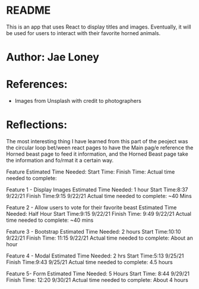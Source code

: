# README

This is an app that uses React to display titles and images. Eventually, it will be used for users to interact with their favorite horned animals.

# Author: Jae Loney

# References: 
- Images from Unsplash with credit to photographers 

# Reflections:
The most interesting thing I have learned from this part of the peoject was the circular loop bet/ween react pages to have the Main pag/e reference the Horned beast page to feed it information, and the Horned Beast page take the information and fo/rmat it a certain way.

Feature
Estimated Time Needed:
Start Time:
Finish Time:
Actual time needed to complete:

Feature 1 - Display Images
Estimated Time Needed: 1 hour
Start Time:8:37 9/22/21
Finish Time:9:15 9/22/21
Actual time needed to complete: ~40 Mins

Feature 2 - Allow users to vote for their favorite beast
Estimated Time Needed: Half Hour
Start Time:9:15 9/22/21
Finish Time: 9:49 9/22/21
Actual time needed to complete: ~40 mins

Feature 3 - Bootstrap
Estimated Time Needed: 2 hours
Start Time:10:10 9/22/21
Finish Time: 11:15 9/22/21
Actual time needed to complete: About an hour

Feature 4 - Modal
Estimated Time Needed: 2 hrs
Start Time:5:13 9/25/21
Finish Time:9:43 9/25/21
Actual time needed to complete: 4.5 hours

Feature 5- Form
Estimated Time Needed: 5 Hours
Start Time: 8:44 9/29/21
Finish Time: 12:20 9/30/21
Actual time needed to complete: About 4 hours